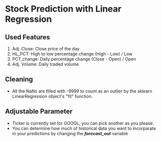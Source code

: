 # Stock Prediction with Linear Regression

## Used Features
1) Adj. Close: Close price of the day
2) HL_PCT: High to low percentage change (High - Low) / Low
3) PCT_change: Daily percentage change (Close - Open) / Open
4) Adj. Volume: Daily traded volume

## Cleaning
* All the NaNs are filled with -9999 to count as an outlier by the sklearn LinearRegression object's "fit" function.

## Adjustable Parameter
* Ticker is currently set for GOOGL, you can pick another as you please.
* You can determine how much of historical data you want to incorparate in your predictions by changing the ***forecast_out*** variable
